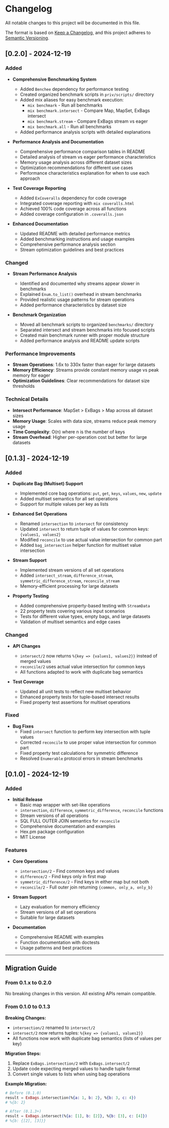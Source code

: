 # Changelog

All notable changes to this project will be documented in this file.

The format is based on [Keep a Changelog](https://keepachangelog.com/en/1.0.0/),
and this project adheres to [Semantic Versioning](https://semver.org/spec/v2.0.0.html).

## [0.2.0] - 2024-12-19

### Added
- **Comprehensive Benchmarking System**
  - Added `Benchee` dependency for performance testing
  - Created organized benchmark scripts in `priv/scripts/` directory
  - Added mix aliases for easy benchmark execution:
    - `mix benchmark` - Run all benchmarks
    - `mix benchmark.intersect` - Compare Map, MapSet, ExBags intersect
    - `mix benchmark.stream` - Compare ExBags stream vs eager
    - `mix benchmark.all` - Run all benchmarks
  - Added performance analysis scripts with detailed explanations

- **Performance Analysis and Documentation**
  - Comprehensive performance comparison tables in README
  - Detailed analysis of stream vs eager performance characteristics
  - Memory usage analysis across different dataset sizes
  - Optimization recommendations for different use cases
  - Performance characteristics explanation for when to use each approach

- **Test Coverage Reporting**
  - Added `ExCoveralls` dependency for code coverage
  - Integrated coverage reporting with `mix coveralls.html`
  - Achieved 100% code coverage across all functions
  - Added coverage configuration in `.coveralls.json`

- **Enhanced Documentation**
  - Updated README with detailed performance metrics
  - Added benchmarking instructions and usage examples
  - Comprehensive performance analysis section
  - Stream optimization guidelines and best practices

### Changed
- **Stream Performance Analysis**
  - Identified and documented why streams appear slower in benchmarks
  - Explained `Enum.to_list()` overhead in stream benchmarks
  - Provided realistic usage patterns for stream operations
  - Added performance characteristics by dataset size

- **Benchmark Organization**
  - Moved all benchmark scripts to organized `benchmarks/` directory
  - Separated intersect and stream benchmarks into focused scripts
  - Created main benchmark runner with proper module structure
  - Added performance analysis and README update scripts

### Performance Improvements
- **Stream Operations**: 1.6x to 330x faster than eager for large datasets
- **Memory Efficiency**: Streams provide constant memory usage vs peak memory for eager
- **Optimization Guidelines**: Clear recommendations for dataset size thresholds

### Technical Details
- **Intersect Performance**: MapSet > ExBags > Map across all dataset sizes
- **Memory Usage**: Scales with data size, streams reduce peak memory usage
- **Time Complexity**: O(n) where n is the number of keys
- **Stream Overhead**: Higher per-operation cost but better for large datasets

## [0.1.3] - 2024-12-19

### Added
- **Duplicate Bag (Multiset) Support**
  - Implemented core bag operations: `put`, `get`, `keys`, `values`, `new`, `update`
  - Added multiset semantics for all set operations
  - Support for multiple values per key as lists

- **Enhanced Set Operations**
  - Renamed `intersection` to `intersect` for consistency
  - Updated `intersect` to return tuple of values for common keys: `{values1, values2}`
  - Modified `reconcile` to use actual value intersection for common part
  - Added `bag_intersection` helper function for multiset value intersection

- **Stream Support**
  - Implemented stream versions of all set operations
  - Added `intersect_stream`, `difference_stream`, `symmetric_difference_stream`, `reconcile_stream`
  - Memory-efficient processing for large datasets

- **Property Testing**
  - Added comprehensive property-based testing with `StreamData`
  - 22 property tests covering various input scenarios
  - Tests for different value types, empty bags, and large datasets
  - Validation of multiset semantics and edge cases

### Changed
- **API Changes**
  - `intersect/2` now returns `%{key => {values1, values2}}` instead of merged values
  - `reconcile/2` uses actual value intersection for common keys
  - All functions adapted to work with duplicate bag semantics

- **Test Coverage**
  - Updated all unit tests to reflect new multiset behavior
  - Enhanced property tests for tuple-based intersect results
  - Fixed property test assertions for multiset operations

### Fixed
- **Bug Fixes**
  - Fixed `intersect` function to perform key intersection with tuple values
  - Corrected `reconcile` to use proper value intersection for common part
  - Fixed property test calculations for symmetric difference
  - Resolved `Enumerable` protocol errors in stream benchmarks

## [0.1.0] - 2024-12-19

### Added
- **Initial Release**
  - Basic map wrapper with set-like operations
  - `intersection`, `difference`, `symmetric_difference`, `reconcile` functions
  - Stream versions of all operations
  - SQL FULL OUTER JOIN semantics for `reconcile`
  - Comprehensive documentation and examples
  - Hex.pm package configuration
  - MIT License

### Features
- **Core Operations**
  - `intersection/2` - Find common keys and values
  - `difference/2` - Find keys only in first map
  - `symmetric_difference/2` - Find keys in either map but not both
  - `reconcile/2` - Full outer join returning `{common, only_a, only_b}`

- **Stream Support**
  - Lazy evaluation for memory efficiency
  - Stream versions of all set operations
  - Suitable for large datasets

- **Documentation**
  - Comprehensive README with examples
  - Function documentation with doctests
  - Usage patterns and best practices

---

## Migration Guide

### From 0.1.x to 0.2.0

No breaking changes in this version. All existing APIs remain compatible.

### From 0.1.0 to 0.1.3

**Breaking Changes:**
- `intersection/2` renamed to `intersect/2`
- `intersect/2` now returns tuples: `%{key => {values1, values2}}`
- All functions now work with duplicate bag semantics (lists of values per key)

**Migration Steps:**
1. Replace `ExBags.intersection/2` with `ExBags.intersect/2`
2. Update code expecting merged values to handle tuple format
3. Convert single values to lists when using bag operations

**Example Migration:**
```elixir
# Before (0.1.0)
result = ExBags.intersection(%{a: 1, b: 2}, %{b: 3, c: 4})
# %{b: 2}

# After (0.1.3+)
result = ExBags.intersect(%{a: [1], b: [2]}, %{b: [3], c: [4]})
# %{b: {[2], [3]}}
```
